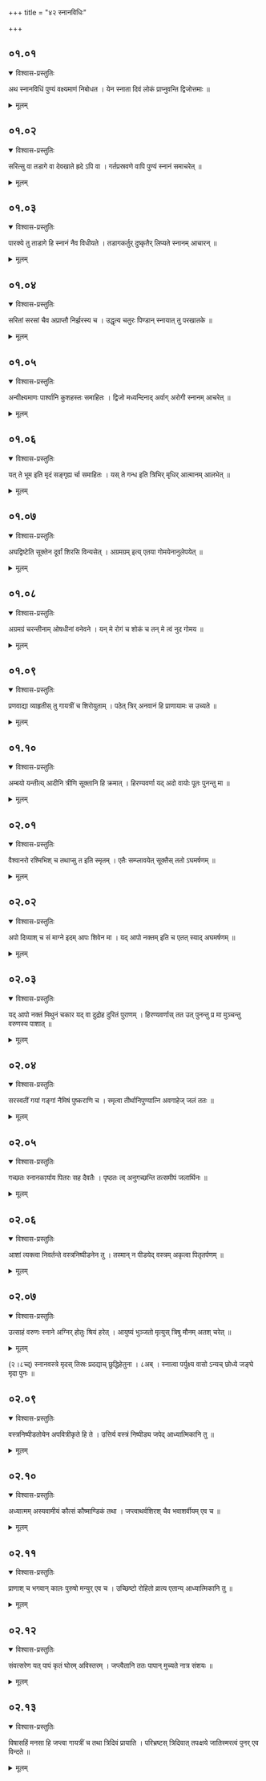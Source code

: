+++
title = "४२ स्नानविधिः"

+++
## ०१.०१

<details open><summary>विश्वास-प्रस्तुतिः</summary>

अथ स्नानविधिं पुण्यं वक्ष्यमाणं निबोधत । येन स्नाता दिवं लोकं प्राप्नुवन्ति द्विजोत्तमाः ॥  
</details>

<details><summary>मूलम्</summary>

अथ स्नानविधिं पुण्यं वक्ष्यमाणं निबोधत । येन स्नाता दिवं लोकं प्राप्नुवन्ति द्विजोत्तमाः ॥  
</details>


## ०१.०२

<details open><summary>विश्वास-प्रस्तुतिः</summary>

सरित्सु वा तडागे वा देवखाते ह्रदे ऽपि वा । गर्तप्रस्रवणे वापि पुण्यं स्नानं समाचरेत् ॥  
</details>

<details><summary>मूलम्</summary>

सरित्सु वा तडागे वा देवखाते ह्रदे ऽपि वा । गर्तप्रस्रवणे वापि पुण्यं स्नानं समाचरेत् ॥  
</details>


## ०१.०३

<details open><summary>विश्वास-प्रस्तुतिः</summary>

पारक्ये तु ताडागे हि स्नानं नैव विधीयते । तडागकर्तुर् दुष्कृतैर् लिप्यते स्नानम् आचारन् ॥  
</details>

<details><summary>मूलम्</summary>

पारक्ये तु ताडागे हि स्नानं नैव विधीयते । तडागकर्तुर् दुष्कृतैर् लिप्यते स्नानम् आचारन् ॥  
</details>


## ०१.०४

<details open><summary>विश्वास-प्रस्तुतिः</summary>

सरितां सरसां चैव अप्राप्तौ निर्झरस्य च । उद्धृत्य चतुरः पिण्डान् स्नायात् तु परखातके ॥  
</details>

<details><summary>मूलम्</summary>

सरितां सरसां चैव अप्राप्तौ निर्झरस्य च । उद्धृत्य चतुरः पिण्डान् स्नायात् तु परखातके ॥  
</details>


## ०१.०५

<details open><summary>विश्वास-प्रस्तुतिः</summary>

अन्वीक्ष्यमाणः पार्श्वानि कुशहस्तः समाहितः । द्विजो मध्यन्दिनाद् अर्वाग् अरोगी स्नानम् आचरेत् ॥  
</details>

<details><summary>मूलम्</summary>

अन्वीक्ष्यमाणः पार्श्वानि कुशहस्तः समाहितः । द्विजो मध्यन्दिनाद् अर्वाग् अरोगी स्नानम् आचरेत् ॥  
</details>


## ०१.०६

<details open><summary>विश्वास-प्रस्तुतिः</summary>

यत् ते भूम इति मृदं सङ्गृह्य र्चा समाहितः । यस् ते गन्ध इति त्रिभिर् मृधिर् आत्मानम् आलभेत् ॥  
</details>

<details><summary>मूलम्</summary>

यत् ते भूम इति मृदं सङ्गृह्य र्चा समाहितः । यस् ते गन्ध इति त्रिभिर् मृधिर् आत्मानम् आलभेत् ॥  
</details>


## ०१.०७

<details open><summary>विश्वास-प्रस्तुतिः</summary>

अघद्विष्टेति सूक्तेन दूर्वां शिरसि विन्यसेत् । अग्रमग्रम् इत्य् एतया गोमयेनानुलेपयेत् ॥  
</details>

<details><summary>मूलम्</summary>

अघद्विष्टेति सूक्तेन दूर्वां शिरसि विन्यसेत् । अग्रमग्रम् इत्य् एतया गोमयेनानुलेपयेत् ॥  
</details>


## ०१.०८

<details open><summary>विश्वास-प्रस्तुतिः</summary>

अग्रमग्रं चरन्तीनाम् ओषधीनां वनेवने । यन् मे रोगं च शोकं च तन् मे त्वं नुद गोमय ॥  
</details>

<details><summary>मूलम्</summary>

अग्रमग्रं चरन्तीनाम् ओषधीनां वनेवने । यन् मे रोगं च शोकं च तन् मे त्वं नुद गोमय ॥  
</details>


## ०१.०९

<details open><summary>विश्वास-प्रस्तुतिः</summary>

प्रणवाद्या व्याहृतीस् तु गायत्रीं च शिरोयुताम् । पठेत् त्रिर् अनवानं हि प्राणायामः स उच्यते ॥  
</details>

<details><summary>मूलम्</summary>

प्रणवाद्या व्याहृतीस् तु गायत्रीं च शिरोयुताम् । पठेत् त्रिर् अनवानं हि प्राणायामः स उच्यते ॥  
</details>


## ०१.१०

<details open><summary>विश्वास-प्रस्तुतिः</summary>

अम्बयो यन्तीत्य् आदीनि त्रीणि सूक्तानि हि क्रमात् । हिरण्यवर्णा यद् अदो वायोः पूतः पुनन्तु मा ॥  
</details>

<details><summary>मूलम्</summary>

अम्बयो यन्तीत्य् आदीनि त्रीणि सूक्तानि हि क्रमात् । हिरण्यवर्णा यद् अदो वायोः पूतः पुनन्तु मा ॥  
</details>


## ०२.०१

<details open><summary>विश्वास-प्रस्तुतिः</summary>

वैश्वानरो रश्मिभिश् च तथाप्सु त इति स्मृतम् । एतैः सम्प्लावयेत् सूक्तैस् ततो ऽघमर्षणम् ॥  
</details>

<details><summary>मूलम्</summary>

वैश्वानरो रश्मिभिश् च तथाप्सु त इति स्मृतम् । एतैः सम्प्लावयेत् सूक्तैस् ततो ऽघमर्षणम् ॥  
</details>


## ०२.०२

<details open><summary>विश्वास-प्रस्तुतिः</summary>

अपो दिव्याश् च सं माग्ने इदम् आपः शिवेन मा । यद् आपो नक्तम् इति च एतत् स्याद् अघमर्षणम् ॥  
</details>

<details><summary>मूलम्</summary>

अपो दिव्याश् च सं माग्ने इदम् आपः शिवेन मा । यद् आपो नक्तम् इति च एतत् स्याद् अघमर्षणम् ॥  
</details>


## ०२.०३

<details open><summary>विश्वास-प्रस्तुतिः</summary>

यद् आपो नक्तं मिथुनं चकार यद् वा दुद्रोह दुरितं पुराणम् । हिरण्यवर्णास् तत उत् पुनन्तु प्र मा मुञ्चन्तु वरुणस्य पाशात् ॥  
</details>

<details><summary>मूलम्</summary>

यद् आपो नक्तं मिथुनं चकार यद् वा दुद्रोह दुरितं पुराणम् । हिरण्यवर्णास् तत उत् पुनन्तु प्र मा मुञ्चन्तु वरुणस्य पाशात् ॥  
</details>


## ०२.०४

<details open><summary>विश्वास-प्रस्तुतिः</summary>

सरस्वतीं गयां गङ्गां नैमिषं पुष्कराणि च । स्मृत्वा तीर्थानिपुण्यात्नि अवगाहेज् जलं ततः ॥  
</details>

<details><summary>मूलम्</summary>

सरस्वतीं गयां गङ्गां नैमिषं पुष्कराणि च । स्मृत्वा तीर्थानिपुण्यात्नि अवगाहेज् जलं ततः ॥  
</details>


## ०२.०५

<details open><summary>विश्वास-प्रस्तुतिः</summary>

गच्छतः स्नानकार्याय पितरः सह दैवतैः । पृष्ठतः त्व् अनुगच्छन्ति तत्समीपं जलार्थिनः ॥  
</details>

<details><summary>मूलम्</summary>

गच्छतः स्नानकार्याय पितरः सह दैवतैः । पृष्ठतः त्व् अनुगच्छन्ति तत्समीपं जलार्थिनः ॥  
</details>


## ०२.०६

<details open><summary>विश्वास-प्रस्तुतिः</summary>

आशां त्यक्त्वा निवर्तन्ते वस्त्रनिष्पीडनेन तु । तस्मान् न पीडयेद् वस्त्रम् अकृत्वा पितृतर्पणम् ॥  
</details>

<details><summary>मूलम्</summary>

आशां त्यक्त्वा निवर्तन्ते वस्त्रनिष्पीडनेन तु । तस्मान् न पीडयेद् वस्त्रम् अकृत्वा पितृतर्पणम् ॥  
</details>


## ०२.०७

<details open><summary>विश्वास-प्रस्तुतिः</summary>

उत्साहं वरुणः स्नाने अग्निर् होतुः श्रियं हरेत् । आयुष्यं भुञ्जतो मृत्युस् त्रिषु मौनम् अतश् चरेत् ॥  
</details>

<details><summary>मूलम्</summary>

उत्साहं वरुणः स्नाने अग्निर् होतुः श्रियं हरेत् । आयुष्यं भुञ्जतो मृत्युस् त्रिषु मौनम् अतश् चरेत् ॥  
</details>


(२।८च्द्) स्नानवस्त्रे मृदस् तिस्रः प्रदद्याच् छुद्धिहेतुना । ८अब् । स्नात्वा पर्युक्ष्य वासो ऽन्यच् छोध्ये जङ्घे मृदा पुनः ॥  
## ०२.०९

<details open><summary>विश्वास-प्रस्तुतिः</summary>

वस्त्रनिष्पीडतोयेन अपवित्रीकृते हि ते । उत्तिर्य वस्त्रं निष्पीड्य जपेद् आध्यात्मिकानि तु ॥  
</details>

<details><summary>मूलम्</summary>

वस्त्रनिष्पीडतोयेन अपवित्रीकृते हि ते । उत्तिर्य वस्त्रं निष्पीड्य जपेद् आध्यात्मिकानि तु ॥  
</details>


## ०२.१०

<details open><summary>विश्वास-प्रस्तुतिः</summary>

अध्यात्मम् अस्यवामीयं कौत्सं कौष्माण्डिकं तथा । जप्त्वाथर्वशिरश् चैव भवाशर्वीयम् एव च ॥  
</details>

<details><summary>मूलम्</summary>

अध्यात्मम् अस्यवामीयं कौत्सं कौष्माण्डिकं तथा । जप्त्वाथर्वशिरश् चैव भवाशर्वीयम् एव च ॥  
</details>


## ०२.११

<details open><summary>विश्वास-प्रस्तुतिः</summary>

प्राणाश् च भगवान् कालः पुरुषो मन्युर् एव च । उच्छिष्टो रोहितो व्रात्य एतान्य् आध्यात्मिकानि तु ॥  
</details>

<details><summary>मूलम्</summary>

प्राणाश् च भगवान् कालः पुरुषो मन्युर् एव च । उच्छिष्टो रोहितो व्रात्य एतान्य् आध्यात्मिकानि तु ॥  
</details>


## ०२.१२

<details open><summary>विश्वास-प्रस्तुतिः</summary>

संवत्सरेण यत् पापं कृतं घोरम् अविस्तरम् । जप्त्वैतानि ततः पापान् मुच्यते नात्र संशयः ॥  
</details>

<details><summary>मूलम्</summary>

संवत्सरेण यत् पापं कृतं घोरम् अविस्तरम् । जप्त्वैतानि ततः पापान् मुच्यते नात्र संशयः ॥  
</details>


## ०२.१३

<details open><summary>विश्वास-प्रस्तुतिः</summary>

विषासहिं मनसा हि जप्त्वा गायत्रीं च तथा त्रिदिवं प्रायाति । परिभ्रष्टस् त्रिदिवात् तपःक्षये जातिस्मरत्वं पुनर् एव विन्दते ॥
</details>

<details><summary>मूलम्</summary>

विषासहिं मनसा हि जप्त्वा गायत्रीं च तथा त्रिदिवं प्रायाति । परिभ्रष्टस् त्रिदिवात् तपःक्षये जातिस्मरत्वं पुनर् एव विन्दते ॥
</details>


